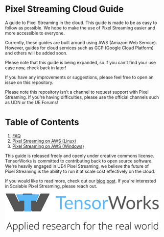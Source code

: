# Pixel Streaming Cloud Guide
A guide to Pixel Streaming in the cloud. This guide is made to be as easy to follow as possible. We hope to make the use of Pixel Streaming easier and more accessible to everyone.

Currently, these guides are built around using AWS (Amazon Web Service). However, guides for cloud services such as GCP (Google Cloud Platform) and others will be added soon.

Please note that this guide is being expanded, so if you can't find your use case now, check back in later!

If you have any improvements or suggestions, please feel free to open an issue on this repository.

Please note this repository isn't a channel to request support with Pixel Streaming. If you're having difficulties, please use the official channels such as UDN or the UE Forums!

# Table of Contents

1. [FAQ](FAQ.md)
2. [Pixel Streaming on AWS (Linux)](Pixel%20Streaming%20on%20AWS%20(Linux).md)
3. [Pixel Streaming on AWS (Windows)](Pixel%20Streaming%20on%20AWS%20(Windows).md)


This guide is released freely and openly under creative commons license. TensorWorks is committed to contributing back to open source software. We're heavily engaged in UE4 Pixel Streaming, we believe the future of Pixel Streaming is the ability to run it at scale cost effectively on the cloud.

If you would like to read more, check out our [blog post](https://tensorworks.com.au/blog/an-open-architecture-for-scalable-pixel-streaming/). If you're interested in Scalable Pixel Streaming, please reach out.

[![TensorLogo](Logo/logo-with-tagline.svg)](https://tensorworks.com.au/)